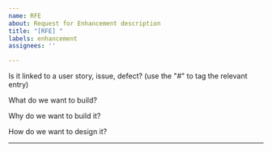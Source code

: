 ```yaml
---
name: RFE
about: Request for Enhancement description
title: "[RFE] "
labels: enhancement
assignees: ''

---
```


<!--- Provide a general summary of the RFE in the Title above -->

Is it linked to a user story, issue, defect? (use the "#" to tag the relevant entry)
<!--- #42 -->

What do we want to build?
<!--- Provide a detailed description of your idea or feature -->

Why do we want to build it?
<!--- Provide a detailed description of what it solves -->

How do we want to design it?
<!--- Not obligatory, but do not hesitate to share a clear structured view of how to design, implement or even have a code change -->


---
